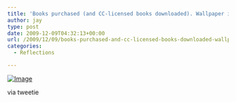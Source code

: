 ```yaml
---
title: 'Books purchased (and CC-licensed books downloaded). Wallpaper installed #nook setup for serious vacation reading'
author: jay
type: post
date: 2009-12-09T04:32:13+00:00
url: /2009/12/09/books-purchased-and-cc-licensed-books-downloaded-wallpaper-installed-nook-setup-for-serious-vacation-reading/
categories:
  - Reflections

---
```

[![Image][1]][2]

via tweetie

 [1]: http://sysadminrambles.files.wordpress.com/2009/12/image-scaled1000.jpg?w=225
 [2]: http://sysadminrambles.files.wordpress.com/2009/12/image-scaled1000.jpg
